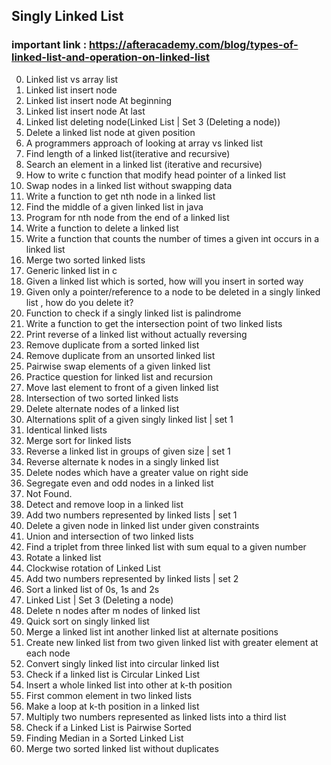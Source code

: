 ## Singly Linked List
### important link : https://afteracademy.com/blog/types-of-linked-list-and-operation-on-linked-list
00. Linked list vs array list
01. Linked list insert node
02. Linked list insert node At beginning
03. Linked list insert node At last
04. Linked list deleting node(Linked List | Set 3 (Deleting a node))
05. Delete a linked list node at given position
06. A programmers approach of looking at array vs linked list
07. Find length of a linked list(iterative and recursive)
08. Search an element in a linked list (iterative and recursive)
09. How to write c function that modify head pointer of a linked list
10. Swap nodes in a linked list without swapping data
11. Write a function to get nth node in a linked list
12. Find the middle of a given linked list in java
13. Program for nth node from the end of a linked list
14. Write a function to delete a linked list
15. Write a function that counts the number of times a given int occurs in a linked list
16. Merge two sorted linked lists
17. Generic linked list in c
18. Given a linked list which is sorted, how will you insert in sorted way
19. Given only a pointer/reference to a node to be deleted in a singly linked list , how do you delete it?
20. Function to check if a singly linked list is palindrome
21. Write a function to get the intersection point of two linked lists
22. Print reverse of a linked list without actually reversing
23. Remove duplicate from a sorted linked list
24. Remove duplicate from an unsorted linked list
25. Pairwise swap elements of a given linked list
26. Practice question for linked list and recursion
27. Move last element to front of a given linked list
28. Intersection of two sorted linked lists
29. Delete alternate nodes of a linked list
30. Alternations split of a given singly linked list | set 1
31. Identical linked lists
32. Merge sort for linked lists
33. Reverse a linked list in groups of given size | set 1
34. Reverse alternate k nodes in a singly linked list
35. Delete nodes which have a greater value on right side
36. Segregate even and odd nodes in a linked list
37. Not Found.
38. Detect and remove loop in a linked list
39. Add two numbers represented by linked lists | set 1
40. Delete a given node in linked list under given constraints
41. Union and intersection of two linked lists
42. Find a triplet from three linked list with sum equal to a given number
43. Rotate a linked list
44. Clockwise rotation of Linked List
45. Add two numbers represented by linked lists | set 2
46. Sort a linked list of 0s, 1s and 2s
47. Linked List | Set 3 (Deleting a node)
48. Delete n nodes after m nodes of linked list
49. Quick sort on singly linked list
50. Merge a linked list int another linked list at alternate positions
51. Create new linked list from two given linked list with greater element at each node
52. Convert singly linked list into circular linked list
53. Check if a linked list is Circular Linked List
54. Insert a whole linked list into other at k-th position
55. First common element in two linked lists
56. Make a loop at k-th position in a linked list
57. Multiply two numbers represented as linked lists into a third list
58. Check if a Linked List is Pairwise Sorted
59. Finding Median in a Sorted Linked List
60. Merge two sorted linked list without duplicates